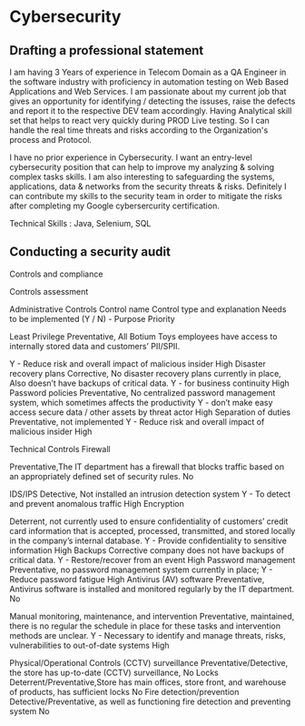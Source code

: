 # Cybersecurity

## Drafting a professional statement

I am having 3 Years of experience in Telecom Domain as a QA Engineer in the software industry with proficiency in automation testing on Web Based Applications and Web Services. I am passionate about my current job that gives an opportunity for identifying / detecting the issuses, raise the defects and report it to the respective DEV team accordingly. Having Analytical skill set that helps to react very quickly during PROD Live testing. So I can handle the real time threats and risks according to the Organization's process and Protocol.

I have no prior experience in Cybersecurity. I want an entry-level cybersecurity position that can help to improve my analyzing & solving complex tasks skills. I am also interesting to safeguarding the systems, 
applications, data & networks from the security threats & risks. Definitely I can contribute my skills to the security team in order to mitigate the risks after completing my Google cybersercurity certification. 

Technical Skills : Java, Selenium, SQL

## Conducting a security audit


Controls and compliance

Controls assessment

Administrative Controls
Control name
Control type and explanation
Needs to be implemented
(Y / N) - Purpose
Priority


Least Privilege
Preventative, All Botium Toys employees have access to internally stored data and
customers’ PII/SPII.


Y - Reduce risk and overall impact of malicious insider
High
Disaster recovery plans
Corrective, No disaster recovery plans currently in place, Also doesn’t have backups of critical data.
Y - for business continuity
High
Password policies
Preventative, No centralized password management system, which sometimes affects the productivity
Y - don’t  make easy access secure data / other assets  by threat actor 
High
Separation of duties
Preventative, not implemented
Y -  Reduce risk and overall impact of malicious insider
High










Technical Controls
Firewall


Preventative,The IT department has a firewall that blocks traffic based on an appropriately defined set of security rules.
No


IDS/IPS
Detective, Not installed an intrusion detection system
Y - To detect and prevent anomalous traffic
High
Encryption


Deterrent, not currently used to ensure confidentiality of customers’ credit card information that is accepted, processed, transmitted, and stored locally in the company’s internal database.
Y - Provide confidentiality to sensitive information
High
Backups
Corrective company does
not have backups of critical data.
Y - Restore/recover from an event
High
Password management
Preventative, no password management system currently in place;
Y - Reduce password fatigue
High
Antivirus (AV) software
Preventative, Antivirus software is installed and monitored regularly by the IT department.
No


Manual monitoring, maintenance, and intervention
Preventative, maintained, there is no regular
the schedule in place for these tasks and intervention methods are unclear.
Y - Necessary to identify and manage threats, risks, vulnerabilities to out-of-date systems
High







Physical/Operational Controls
(CCTV) surveillance
Preventative/Detective, the store has  up-to-date  (CCTV) surveillance,
No
Locks
Deterrent/Preventative,Store has main offices, store
front, and warehouse of products, has sufficient locks
No
Fire detection/prevention
Detective/Preventative, as well as functioning fire detection and preventing system
No


